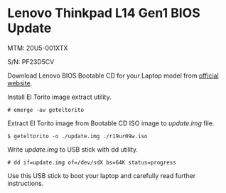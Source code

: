 # Lenovo Thinkpad L14 Gen1 BIOS Update

MTM: 20U5-001XTX

S/N: PF23D5CV

Download Lenovo BIOS Bootable CD for your Laptop model from [official website](https://pcsupport.lenovo.com/tr/en/products/laptops-and-netbooks/thinkpad-l-series-laptops/thinkpad-l14-type-20u5-20u6/downloads/driver-list/component?name=BIOS%2FUEFI).

Install El Torito image extract utility.

```
# emerge -av geteltorito
```

Extract El Torito image from Bootable CD ISO image to *update.img* file.

```
$ geteltorito -o ./update.img ./r19ur09w.iso
```

Write *update.img* to USB stick with dd utility.

```
# dd if=update.img of=/dev/sdX bs=64K status=progress
```

Use this USB stick to boot your laptop and carefully read further instructions.

